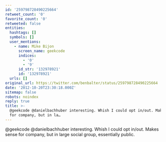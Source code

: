 ```yaml
---
id: '259798728490225664'
retweet_count: '0'
favorite_count: '0'
retweeted: false
entities:
  hashtags: []
  symbols: []
  user_mentions:
    - name: Mike Bijon
      screen_name: geekcode
      indices:
        - '0'
        - '9'
      id_str: '132978921'
      id: '132978921'
  urls: []
original_url: https://twitter.com/benbalter/status/259798728490225664
date: '2012-10-20T23:30:18.000Z'
sitemap: false
robots: noindex
reply: true
title: >-
  @geekcode @danielbachhuber interesting. Whish I could opt in/out. Makes sense
  for company, but in la…
---
```


@geekcode @danielbachhuber interesting. Whish I could opt in/out. Makes sense for company, but in large social group, essentially public.